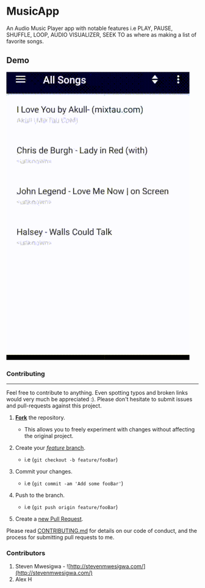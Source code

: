 MusicApp
===================================

An Audio Music Player app with notable features i.e PLAY, PAUSE, SHUFFLE, LOOP, AUDIO VISUALIZER, SEEK TO as where as making a list of favorite songs.

Demo
----
![MusicApp demo](Readme_images/demo.gif "MusicApp demo")

### Contributing

---

Feel free to contribute to anything. Even spotting typos and broken links would very much be appreciated :).
Please don't hesitate to submit issues and pull-requests against this project.

1. **[Fork](https://github.com/steven7mwesigwa/MusicApp/fork)** the repository.

    * This allows you to freely experiment with changes without affecting the original project.

2. Create your [*feature* branch](https://help.github.com/articles/creating-and-deleting-branches-within-your-repository).

    * i.e  (`git checkout -b feature/fooBar`)

3. Commit your changes.

    * i.e  (`git commit -am 'Add some fooBar'`)

4. Push to the branch.

    * i.e  (`git push origin feature/fooBar`)

5. Create a [new Pull Request](https://help.github.com/articles/using-pull-requests/).

Please read [CONTRIBUTING.md](/CONTRIBUTING.md) for details on our code of conduct, and the process for submitting pull requests to me.

### Contributors
1. Steven Mwesigwa - ![http://stevenmwesigwa.com/](http://stevenmwesigwa.com/)
2. Alex H

